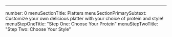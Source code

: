 ---
number: 0
menuSectionTitle: Platters
menuSectionPrimarySubtext: Customize your own delicious platter with your choice of protein and style!
menuStepOneTitle: "Step One: Choose Your Protein"
menuStepTwoTitle: "Step Two: Choose Your Style"
